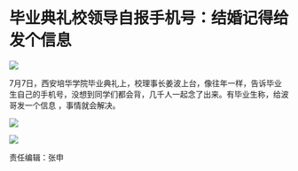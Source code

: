 # 毕业典礼校领导自报手机号：结婚记得给发个信息

![](http://n.sinaimg.cn/news/transform/68/w550h318/20180709/CFbC-hezpzwu0249375.jpg)

7月7日，西安培华学院毕业典礼上，校理事长姜波上台，像往年一样，告诉毕业生自己的手机号，没想到同学们都会背，几千人一起念了出来。有毕业生称，给波哥发一个信息
，事情就会解决。

![](http://n.sinaimg.cn/news/transform/58/w550h308/20180709/bK-t-hezpzwu0248852.jpg)

![](http://n.sinaimg.cn/news/transform/65/w550h315/20180709/k-II-hezpzwu0247555.jpg)

责任编辑：张申

